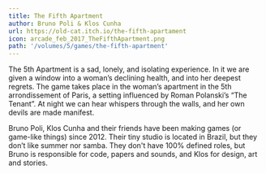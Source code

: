 ```yaml
---
title: The Fifth Apartment
author: Bruno Poli & Klos Cunha
url: https://old-cat.itch.io/the-fifth-apartament
icon: arcade_feb_2017_TheFifthApartment.png 
path: '/volumes/5/games/the-fifth-apartment'
---
```

The 5th Apartment is a sad, lonely, and isolating experience. In it we are given a window into
a woman’s declining health, and into her deepest regrets. The game takes place in the woman’s
apartment in the 5th arrondissement of Paris, a setting influenced by Roman Polanski’s “The
Tenant”. At night we can hear whispers through the walls, and her own devils are made manifest.

Bruno Poli, Klos Cunha and their friends have been making games (or game-like things) since
2012\. Their tiny studio is located in Brazil, but they don’t like summer nor samba. They don't
have 100% defined roles, but Bruno is responsible for code, papers and sounds, and Klos for
design, art and stories.
